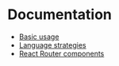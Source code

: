 # Documentation

* [Basic usage](basic_usage.md)
* [Language strategies](language_strategies.md)
* [React Router components](react_router_components.md)
